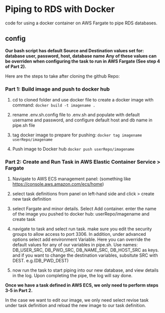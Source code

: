 # Piping to RDS with Docker
code for using a docker container on AWS Fargate to pipe RDS databases.

## config
**Our bash script has default Source and Destination values set for: database user, password, host, database name
Any of these values can be overriden when configuring the task to run in AWS Fargate (See step 4 of Part 2).**


Here are the steps to take after cloning the github Repo:

### Part 1: Build image and push to docker hub
1) cd to cloned folder and use docker file to create a docker image with command: 
```docker build -t imagename .```

2) rename .env.sh.config file to .env.sh and populate with default username and password, and configure default host and db name in pipe.sh file 

3) tag docker image to prepare for pushing:
```docker tag imagename userRepo/imagename```

4) Push image to Docker hub
```docker push userRepo/imagename```

### Part 2: Create and Run Task in AWS Elastic Container Service > Fargate
1) Navigate to AWS ECS management panel: (something like https://console.aws.amazon.com/ecs/home)

2) select task definitions from panel on left-hand side and click > create new task definition

3) select Fargate and minor details. Select Add container. enter the name of the image you pushed to docker hub: userRepo/imagename
and create task

4) navigate to task and select run task. make sure you edit the security groups to allow access to port 3306. In addition, under advanced options select add environment Variable. Here you can override the default values for any of our variables in pipe.sh. 
Use names: 
DB_USER_SRC,
DB_PWD_SRC,
DB_NAME_SRC,
DB_HOST_SRC
as keys. and if you want to change the destination variables, subsitute SRC with DEST. e.g.(DB_PWD_DEST)

5) now run the task to start piping into our new database, and view details in the log. Upon completing the pipe, the log will say done.

**Once we have a task defined in AWS ECS, we only need to perform steps 3-5 in Part 2.**

In the case we want to edit our image, we only need select revise task under task definition and reload the new image to our task definition.


